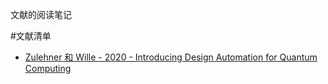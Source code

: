 文献的阅读笔记

#文献清单

- [Zulehner 和 Wille - 2020 - Introducing Design Automation for Quantum Computing](原文/Zulehner%20和%20Wille%20-%202020%20-%20Introducing%20Design%20Automation%20for%20Quantum%20Computing.pdf)